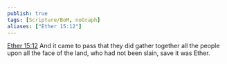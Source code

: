 ```yaml
---
publish: true
tags: [Scripture/BoM, noGraph]
aliases: ["Ether 15:12"]
---
```

[Ether 15:12](https://churchofjesuschrist.org/study/scriptures/bofm/ether/15?lang=eng&id=p12#p12) And it came to pass that they did gather together all the people upon all the face of the land, who had not been slain, save it was Ether.
